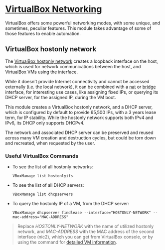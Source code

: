 # [VirtualBox Networking](https://www.virtualbox.org/manual/ch06.html#networkingmodes)

VirtualBox offers some powerful networking modes, with some unique, and sometimes, peculiar features. This module takes advantage of some of those features to enable automation.

## VirtualBox hostonly network

The [VirtualBox hostonly network](https://www.virtualbox.org/manual/ch06.html#network_hostonly) creates a loopback interface on the host, which is used for network communications between the host, and VirtualBox VMs using the interface.

While it doesn't provide Internet connectivity and cannot be accessed externally (i.e. the local network), it can be combined with a [nat](https://www.virtualbox.org/manual/ch06.html#network_nat) or [bridge](https://www.virtualbox.org/manual/ch06.html#network_bridged) interface, for interesting use cases, like assigning fixed IPs, or querying its DHCP server, for the assigned IP, during the VM boot.

This module creates a VirtualBox hostonly network, and a DHCP server, which is configured by default to provide 65,500 IPs, with a 3 years lease term, for IP stability. While the hostonly network supports both IPv4 and IPv6, its DHCP only supports DHCPv4.

The network and associated DHCP server can be preserved and reused across many VM creation and destruction cycles, but could be torn down and recreated, when requested by the user.

### Useful VirtualBox Commands

- To see the list of all hostonly networks:
  ```
  VBoxManage list hostonlyifs
  ```
- To see the list of all DHCP servers:
  ```
  VBoxManage list dhcpservers
  ```
- To query the hostonly IP of a VM, from the DHCP server:
  ```
  VBoxManage dhcpserver findlease --interface="HOSTONLY-NETWORK" --mac-address="MAC-ADDRESS"
  ```
> Replace _HOSTONLY-NETWORK_ with the name of utilized hostonly network, and _MAC-ADDRESS_ with the MAC address of the second interface (nic2), which you can get from VirtualBox console, or by using the command for [detailed VM information](https://github.com/masoudbahar/terraform-virtualbox-talos//blob/main/modules/vbox-vm/).
